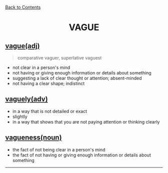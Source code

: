 ﻿[Back to Contents](../../../README.md)

<h1 style="text-align: center;">VAGUE</h1>

## [vague(adj)](https://www.oxfordlearnersdictionaries.com/definition/english/vague)
> comparative vaguer, superlative vaguest
- not clear in a person's mind
- not having or giving enough information or details about something
- suggesting a lack of clear thought or attention; absent-minded
- not having a clear shape; indistinct

## [vaguely(adv)](https://www.oxfordlearnersdictionaries.com/definition/english/vaguely)
- in a way that is not detailed or exact
- slightly
- in a way that shows that you are not paying attention or thinking clearly

## [vagueness(noun)](https://www.oxfordlearnersdictionaries.com/definition/english/vagueness)
- the fact of not being clear in a person's mind
- the fact of not having or giving enough information or details about something
 ****
